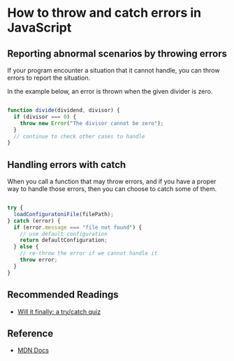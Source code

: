 # How to throw and catch errors in JavaScript

## Reporting abnormal scenarios by throwing errors

If your program encounter a situation that it cannot handle, you can throw errors to report the situation.

In the example below, an error is thrown when the given divider is zero.

```javascript

function divide(dividend, divisor) {
  if (divisor === 0) {
    throw new Error("The divisor cannot be zero");
  }
  // continue to check other cases to handle
}
```

## Handling errors with catch

When you call a function that may throw errors, and if you have a proper way to handle those errors, then you can choose to catch some of them.

```javascript

try {
  loadConfiguratoniFile(filePath);
} catch (error) {
  if (error.message === "file not found") {
    // use default configuration
    return defaultConfiguration;
  } else {
    // re-throw the error if we cannot handle it
    throw error;
  }
}
```

## Recommended Readings

- [Will it finally: a try/catch quiz](https://frontarm.com/james-k-nelson/will-finally-run-quiz/)

## Reference

- [MDN Docs](https://developer.mozilla.org/en-US/docs/Web/JavaScript/Reference/Global_Objects/Error)